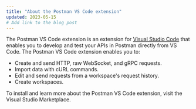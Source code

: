 ```yaml
---
title: "About the Postman VS Code extension"
updated: 2023-05-15
# Add link to the blog post
---
```


The Postman VS Code extension is an extension for [Visual Studio Code](https://code.visualstudio.com/) that enables you to develop and test your APIs in Postman directly from VS Code. The Postman VS Code extension enables you to: <!-- Expand explanation of the extension, and add more features to the list -->

* Create and send HTTP, raw WebSocket, and gRPC requests.
* Import data with cURL commands.
* Edit and send requests from a workspace's request history.
* Create workspaces.

To install and learn more about the Postman VS Code extension, visit the Visual Studio Marketplace. <!-- Add link to the extension in the Marketplace -->
